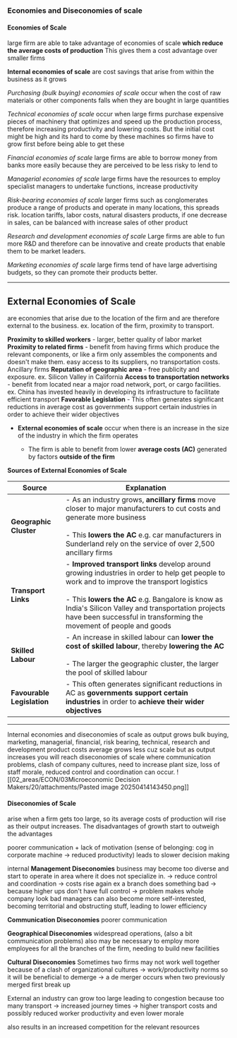### Economies and Diseconomies of scale

#### Economies of Scale
large firm are able to take advantage of economies of scale
**which reduce the average costs of production**
This gives them a cost advantage over smaller firms

**Internal economies of scale** are cost savings that arise from within the business as it grows

*Purchasing (bulk buying) economies of scale* occur when the cost of raw materials or other components falls when they are bought in large quantities

*Technical economies of scale* occur when large firms purchase expensive pieces of machinery that optimizes and speed up the production process, therefore increasing productivity and lowering costs. But the initial cost might be high and its hard to come by these machines so firms have to grow first before being able to get these

*Financial economies of scale*
large firms are able to borrow money from banks more easily because they are perceived to be less risky to lend to

*Managerial economies of scale*
large firms have the resources to employ specialist managers to undertake functions, increase productivity

*Risk-bearing economies of scale*
larger firms such as conglomerates produce a range of products and operate in many locations, this spreads risk.
location tariffs, labor costs, natural disasters
products, if one decrease in sales, can be balanced with increase sales of other product

*Research and development economies of scale*
Large firms are able to fun more R&D and therefore can be innovative and create products that enable them to be market leaders.

*Marketing economies of scale*
large firms tend of have large advertising budgets, so they can promote their products better.



---
## External Economies of Scale
are economies that arise due to the location of the firm and are therefore external to the business.
ex. location of the firm, proximity to transport.

**Proximity to skilled workers** - larger, better quality of labor market
**Proximity to related firms** - benefit from having firms which produce the relevant components, or like a firm only assembles the components and doesn't make them. easy access to its suppliers, no transportation costs. Ancillary firms
**Reputation of geographic area** - free publicity and exposure. ex. Silicon Valley in California
**Access to transportation networks** - benefit from located near a major road network, port, or cargo facilities. ex. China has invested heavily in developing its infrastructure to facilitate efficient transport
**Favorable Legislation** - This often generates significant reductions in average cost as governments support certain industries in order to achieve their wider objectives




- **External economies of scale** occur when there is an increase in the size of the industry in which the firm operates
    
    - The firm is able to benefit from lower **average costs (AC)** generated by factors **outside of the firm**  
        

**Sources of External Economies of Scale**

|**Source**|**Explanation**|
|---|---|
|**Geographic Cluster**|- As an industry grows, **ancillary firms** move closer to major manufacturers to cut costs and generate more business<br>    <br>- This **lowers the AC** e.g. car manufacturers in Sunderland rely on the service of over 2,500 ancillary firms|
|**Transport Links**|- **Improved transport links** develop around growing industries in order to help get people to work and to improve the transport logistics<br>    <br>- This **lowers the AC** e.g. Bangalore is know as India's Silicon Valley and transportation projects have been successful in transforming the movement of people and goods|
|**Skilled Labour**|- An increase in skilled labour can **lower the cost of skilled labour**, thereby **lowering the AC**<br>    <br>- The larger the geographic cluster, the larger the pool of skilled labour|
|**Favourable Legislation**|- This often generates significant reductions in AC as **governments support certain industries** in order to **achieve their wider objectives**|

---
Internal economies and diseconomies of scale
as output grows
bulk buying, marketing, managerial, financial, risk bearing, technical, research and development product costs average grows less cuz scale
but as output increases
you will reach diseconomies of scale
where communication problems, clash of company cultures, need to increase plant size, loss of staff morale, reduced control and coordination can occur.
![[02_areas/ECON/03Microeconomic Decision Makers/20/attachments/Pasted image 20250414143450.png]]
#### Diseconomies of Scale
arise when a firm gets too large, so its average costs of production will rise as their output increases. 
The disadvantages of growth start to outweigh the advantages

poorer communication + lack of motivation (sense of belonging: cog in corporate machine -> reduced productivity)
leads to slower decision making

internal
**Management Diseconomies**
business may become too diverse and start to operate in area where it does not specialize in. -> reduce control and coordination -> costs rise again
ex a branch does something bad -> because higher ups don't have full control -> problem makes whole company look bad
managers can also become more self-interested, becoming territorial and obstructing stuff, leading to lower efficiency


**Communication Diseconomies**
poorer communication

**Geographical Diseconomies**
widespread operations, (also a bit communication problems)
also may be necessary to employ more employees for all the branches of the firm, needing to build new facilities

**Cultural Diseconomies**
Sometimes two firms may not work well together because of a clash of organizational cultures -> work/productivity norms
so it will be beneficial to demerge -> a de merger occurs when two previously merged first break up


External
an industry can grow too large
leading to
congestion because too many transport -> increased journey times -> higher transport costs
and possibly reduced worker productivity
and even lower morale

also results in an increased competition for the relevant resources